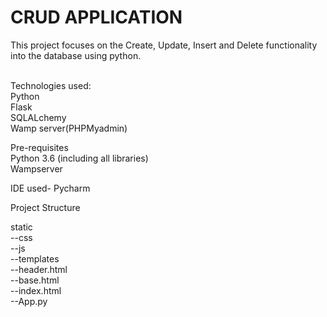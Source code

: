 # CRUD APPLICATION<br/>

This project focuses on the Create, Update, Insert and Delete functionality into the database using python.<br/><br/>

Technologies used:<br/>
Python<br/>
Flask<br/>
SQLALchemy<br/>
Wamp server(PHPMyadmin)<br/>

Pre-requisites<br/>
Python 3.6 (including all libraries)<br/>
Wampserver<br/>

IDE used- Pycharm<br/>

Project Structure<br/>

static<br/>
 --css<br/>
 --js<br/>
 --templates<br/>
   --header.html<br/>
   --base.html<br/>
   --index.html<br/>
 --App.py






